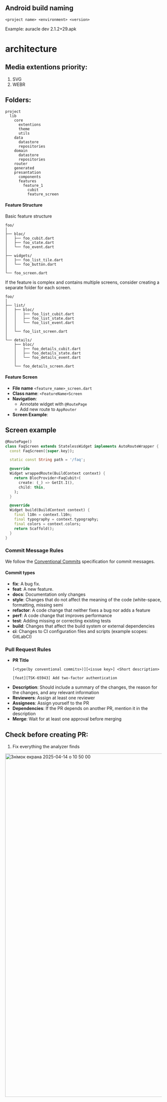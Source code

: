 ## Android build naming
```
<project name> <environment> <version>
```
Example: auracle dev 2.1.2+29.apk


# architecture

## Media extentions priority:
1. SVG
2. WEBR

## Folders:
```
project
  lib
    core
      extentions
      theme
      utils
    data
      datastore
      repositories
    domain
      datastore
      repositories
    router
    generated
    presantation
      components
      features
        feature_1
          cubit
          feature_screen
```


#### Feature Structure

Basic feature structure

```
foo/
│
├── bloc/
│   ├── foo_cubit.dart
│   ├── foo_state.dart
│   └── foo_event.dart
│
├── widgets/
│   ├── foo_list_tile.dart
│   └── foo_button.dart
│
└── foo_screen.dart
```

If the feature is complex and contains multiple screens, consider creating a separate folder for each screen.

```
foo/
│
├── list/
│   ├── bloc/
│   │   ├── foo_list_cubit.dart
│   │   ├── foo_list_state.dart
│   │   └── foo_list_event.dart
│   │
│   └── foo_list_screen.dart
│
└── details/
    ├── bloc/
    │   ├── foo_details_cubit.dart
    │   ├── foo_details_state.dart
    │   └── foo_details_event.dart
    │
    └── foo_details_screen.dart

```

#### Feature Screen

- **File name** `<feature_name>_screen.dart`
- **Class name**: `<FeatureName>Screen`
- **Navigation**: 
  - Annotate widget with `@RoutePage`
  - Add new route to `AppRouter`
- **Screen Example**:

## Screen example

```dart
@RoutePage()
class FaqScreen extends StatelessWidget implements AutoRouteWrapper {
  const FaqScreen({super.key});

  static const String path = '/faq';

  @override
  Widget wrappedRoute(BuildContext context) {
    return BlocProvider<FaqCubit>(
      create: (_) => GetIt.I(),
      child: this,
    );
  }

  @override
  Widget build(BuildContext context) {
    final l10n = context.l10n;
    final typography = context.typography;
    final colors = context.colors;
    return Scaffold();
  }
}
```


### Commit Message Rules

We follow the [Conventional Commits](https://www.conventionalcommits.org/en/v1.0.0/) specification for commit messages.


#### Commit types

- **fix**: A bug fix.
- **feat**: A new feature.
- **docs**: Documentation only changes
- **style**: Changes that do not affect the meaning of the code (white-space, formatting, missing semi
- **refactor**: A code change that neither fixes a bug nor adds a feature
- **perf**: A code change that improves performance
- **test**: Adding missing or correcting existing tests
- **build**: Changes that affect the build system or external dependencies
- **ci**: Changes to CI configuration files and scripts (example scopes: GitLabCI)

### Pull Request Rules

- **PR Title**
  ```
  [<type(by conventional commits>)][<issue key>] <Short description>
  ```
  ```
  [feat][TSK-65943] Add two-factor authentication
  ```
- **Description**: Should include a summary of the changes, the reason for the changes, and any relevant information
- **Reviewers**: Assign at least one reviewer
- **Assignees**: Assign yourself to the PR
- **Dependencies**: If the PR depends on another PR, mention it in the description
- **Merge**: Wait for at least one approval before merging


## Check before creating PR:
1. Fix everything the analyzer finds
<img width="1106" alt="Знімок екрана 2025-04-14 о 10 50 00" src="https://github.com/user-attachments/assets/679f01fc-c389-484d-9a0c-7d0d744775f0" />
